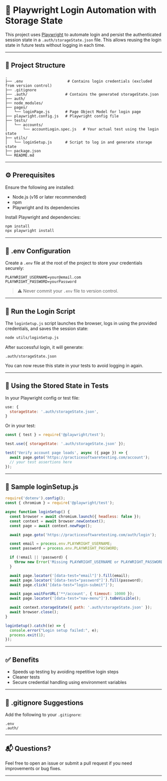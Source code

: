 # 🔐 Playwright Login Automation with Storage State

This project uses [Playwright](https://playwright.dev/) to automate login and persist the authenticated session state in a `.auth/storageState.json` file. This allows reusing the login state in future tests without logging in each time.

---

## 📁 Project Structure

```
.
├── .env                    # Contains login credentials (excluded from version control)
├── .gitignore
├── .auth/                 # Contains the generated storageState.json
├── auth/
├── node_modules/
├── pages/
│   └── loginPage.js       # Page Object Model for login page
├── playwright.config.js   # Playwright config file
├── tests/
│   └── accounts/
│       └── accountLogin.spec.js   # Your actual test using the login state
├── utils/
│   └── loginSetup.js      # Script to log in and generate storage state
├── package.json
└── README.md
```

---

## ⚙️ Prerequisites

Ensure the following are installed:

- Node.js (v16 or later recommended)
- npm
- Playwright and its dependencies

Install Playwright and dependencies:

```bash
npm install
npx playwright install
```

---

## 🔑 .env Configuration

Create a `.env` file at the root of the project to store your credentials securely:

```
PLAYWRIGHT_USERNAME=your@email.com
PLAYWRIGHT_PASSWORD=yourPassword
```

> ⚠️ Never commit your `.env` file to version control.

---

## 🚀 Run the Login Script

The `loginSetup.js` script launches the browser, logs in using the provided credentials, and saves the session state:

```bash
node utils/loginSetup.js
```

After successful login, it will generate:

```
.auth/storageState.json
```

You can now reuse this state in your tests to avoid logging in again.

---

## 🧪 Using the Stored State in Tests

In your Playwright config or test file:

```js
use: {
  storageState: '.auth/storageState.json',
}
```

Or in your test:

```js
const { test } = require('@playwright/test');

test.use({ storageState: '.auth/storageState.json' });

test('Verify account page loads', async ({ page }) => {
  await page.goto('https://practicesoftwaretesting.com/account');
  // your test assertions here
});
```

---

## 📄 Sample loginSetup.js

```js
require('dotenv').config();
const { chromium } = require('@playwright/test');

async function loginSetup() {
  const browser = await chromium.launch({ headless: false });
  const context = await browser.newContext();
  const page = await context.newPage();

  await page.goto('https://practicesoftwaretesting.com/auth/login');

  const email = process.env.PLAYWRIGHT_USERNAME;
  const password = process.env.PLAYWRIGHT_PASSWORD;

  if (!email || !password) {
    throw new Error('Missing PLAYWRIGHT_USERNAME or PLAYWRIGHT_PASSWORD in .env');
  }

  await page.locator('[data-test="email"]').fill(email);
  await page.locator('[data-test="password"]').fill(password);
  await page.click('[data-test="login-submit"]');

  await page.waitForURL('**/account', { timeout: 10000 });
  await page.locator('[data-test="nav-menu"]').toBeVisible();

  await context.storageState({ path: '.auth/storageState.json' });
  await browser.close();
}

loginSetup().catch((e) => {
  console.error("Login setup failed:", e);
  process.exit(1);
});
```

---

## ✅ Benefits

- Speeds up testing by avoiding repetitive login steps
- Cleaner tests
- Secure credential handling using environment variables

---

## 🧼 .gitignore Suggestions

Add the following to your `.gitignore`:

```
.env
.auth/
```

---

## 📬 Questions?

Feel free to open an issue or submit a pull request if you need improvements or bug fixes.

---
